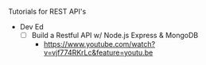 Tutorials for REST API's
- Dev Ed
   - [ ] Build a Restful API w/ Node.js Express & MongoDB
        - https://www.youtube.com/watch?v=vjf774RKrLc&feature=youtu.be